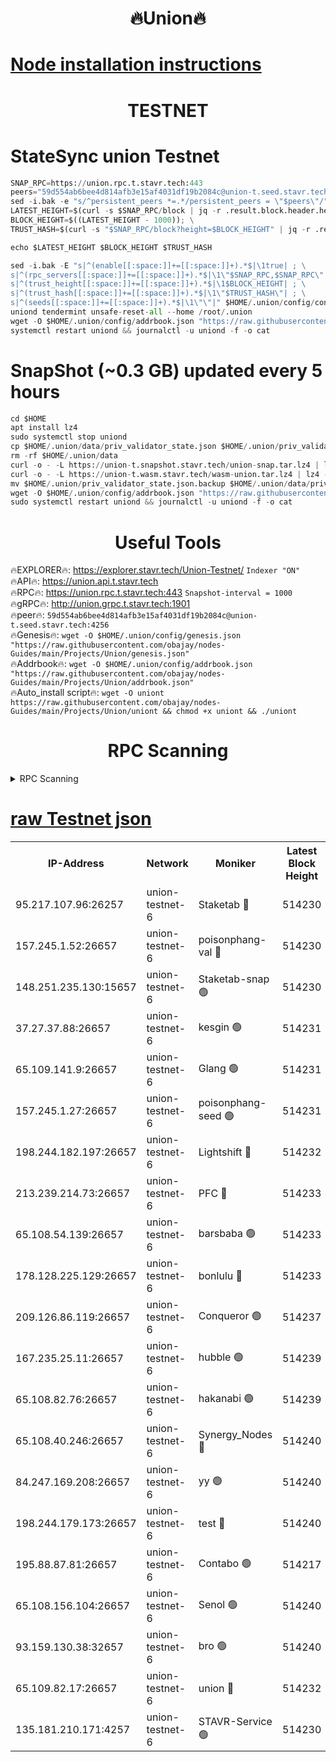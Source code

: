 <h1 align="center"> 🔥Union🔥</h1>

[Node installation instructions](https://github.com/obajay/nodes-Guides/tree/main/Projects/Union)
=

<h1 align="center"> TESTNET</h1>

# StateSync union Testnet
```python
SNAP_RPC=https://union.rpc.t.stavr.tech:443
peers="59d554ab6bee4d814afb3e15af4031df19b2084c@union-t.seed.stavr.tech:4256"
sed -i.bak -e "s/^persistent_peers *=.*/persistent_peers = \"$peers\"/" $HOME/.union/config/config.toml
LATEST_HEIGHT=$(curl -s $SNAP_RPC/block | jq -r .result.block.header.height); \
BLOCK_HEIGHT=$((LATEST_HEIGHT - 1000)); \
TRUST_HASH=$(curl -s "$SNAP_RPC/block?height=$BLOCK_HEIGHT" | jq -r .result.block_id.hash)

echo $LATEST_HEIGHT $BLOCK_HEIGHT $TRUST_HASH

sed -i.bak -E "s|^(enable[[:space:]]+=[[:space:]]+).*$|\1true| ; \
s|^(rpc_servers[[:space:]]+=[[:space:]]+).*$|\1\"$SNAP_RPC,$SNAP_RPC\"| ; \
s|^(trust_height[[:space:]]+=[[:space:]]+).*$|\1$BLOCK_HEIGHT| ; \
s|^(trust_hash[[:space:]]+=[[:space:]]+).*$|\1\"$TRUST_HASH\"| ; \
s|^(seeds[[:space:]]+=[[:space:]]+).*$|\1\"\"|" $HOME/.union/config/config.toml
uniond tendermint unsafe-reset-all --home /root/.union
wget -O $HOME/.union/config/addrbook.json "https://raw.githubusercontent.com/obajay/nodes-Guides/main/Projects/Union/addrbook.json"
systemctl restart uniond && journalctl -u uniond -f -o cat
```
# SnapShot (~0.3 GB) updated every 5 hours
```python
cd $HOME
apt install lz4
sudo systemctl stop uniond
cp $HOME/.union/data/priv_validator_state.json $HOME/.union/priv_validator_state.json.backup
rm -rf $HOME/.union/data
curl -o - -L https://union-t.snapshot.stavr.tech/union-snap.tar.lz4 | lz4 -c -d - | tar -x -C $HOME/.union --strip-components 2
curl -o - -L https://union-t.wasm.stavr.tech/wasm-union.tar.lz4 | lz4 -c -d - | tar -x -C $HOME/.union --strip-components 2
mv $HOME/.union/priv_validator_state.json.backup $HOME/.union/data/priv_validator_state.json
wget -O $HOME/.union/config/addrbook.json "https://raw.githubusercontent.com/obajay/nodes-Guides/main/Projects/Union/addrbook.json"
sudo systemctl restart uniond && journalctl -u uniond -f -o cat
```
 <h1 align="center"> Useful Tools</h1>
 
🔥EXPLORER🔥: https://explorer.stavr.tech/Union-Testnet/        `Indexer "ON"` \
🔥API🔥:      https://union.api.t.stavr.tech \
🔥RPC🔥:      https://union.rpc.t.stavr.tech:443              `Snapshot-interval = 1000` \
🔥gRPC🔥:     http://union.grpc.t.stavr.tech:1901 \
🔥peer🔥:     `59d554ab6bee4d814afb3e15af4031df19b2084c@union-t.seed.stavr.tech:4256` \
🔥Genesis🔥:     `wget -O $HOME/.union/config/genesis.json "https://raw.githubusercontent.com/obajay/nodes-Guides/main/Projects/Union/genesis.json"` \
🔥Addrbook🔥: ```wget -O $HOME/.union/config/addrbook.json "https://raw.githubusercontent.com/obajay/nodes-Guides/main/Projects/Union/addrbook.json"``` \
🔥Auto_install script🔥:  `wget -O uniont https://raw.githubusercontent.com/obajay/nodes-Guides/main/Projects/Union/uniont && chmod +x uniont && ./uniont`

<h1 align="center"> RPC Scanning</h1>

<details>
<summary>RPC Scanning</summary>

<h2 align="center"> We scan nodes in real time every 4 hours. And we provide the final result of RPC endpoints.
We cannot influence the operation of these nodes in any way. </h2>


```python
If Voting Power is higher than 0 --> then the Node is a validator of the network and may be subject to attack and be a potential threat to the chain.
```
```python
We marked such validators with a red symbol
```

</details>

[raw Testnet json](https://rpc-check.uniont.stavr.tech/uniont/rpc-uniont-result.json)
=



<table><tr><th>IP-Address</th><th>Network</th><th>Moniker</th><th>Latest Block Height</th><th>Earliest Block Height</th><th>Catching Up</th><th>Tx Index</th><th>Voting Power</th><th>Scan Time</th></tr><tr><td>95.217.107.96:26257</td><td>union-testnet-6</td><td>Staketab 🔴</td><td>514230</td><td>1</td><td>False</td><td>on</td><td>1000002</td><td>2024-03-19T21:26:08.600957365UTC</td></tr><tr><td>157.245.1.52:26657</td><td>union-testnet-6</td><td>poisonphang-val 🔴</td><td>514230</td><td>1</td><td>False</td><td>on</td><td>1000000</td><td>2024-03-19T21:26:09.207599520UTC</td></tr><tr><td>148.251.235.130:15657</td><td>union-testnet-6</td><td>Staketab-snap 🟢</td><td>514230</td><td>1</td><td>False</td><td>on</td><td>0</td><td>2024-03-19T21:26:09.748369411UTC</td></tr><tr><td>37.27.37.88:26657</td><td>union-testnet-6</td><td>kesgin 🟢</td><td>514231</td><td>1</td><td>False</td><td>on</td><td>0</td><td>2024-03-19T21:26:10.078272906UTC</td></tr><tr><td>65.109.141.9:26657</td><td>union-testnet-6</td><td>Glang 🟢</td><td>514231</td><td>1</td><td>False</td><td>on</td><td>0</td><td>2024-03-19T21:26:14.458200389UTC</td></tr><tr><td>157.245.1.27:26657</td><td>union-testnet-6</td><td>poisonphang-seed 🟢</td><td>514231</td><td>1</td><td>False</td><td>on</td><td>0</td><td>2024-03-19T21:26:15.375443742UTC</td></tr><tr><td>198.244.182.197:26657</td><td>union-testnet-6</td><td>Lightshift 🔴</td><td>514232</td><td>1</td><td>False</td><td>on</td><td>1000000</td><td>2024-03-19T21:26:17.700488096UTC</td></tr><tr><td>213.239.214.73:26657</td><td>union-testnet-6</td><td>PFC 🔴</td><td>514233</td><td>1</td><td>False</td><td>on</td><td>1000001</td><td>2024-03-19T21:26:26.775624001UTC</td></tr><tr><td>65.108.54.139:26657</td><td>union-testnet-6</td><td>barsbaba 🟢</td><td>514233</td><td>1</td><td>False</td><td>on</td><td>0</td><td>2024-03-19T21:26:27.092472332UTC</td></tr><tr><td>178.128.225.129:26657</td><td>union-testnet-6</td><td>bonlulu 🔴</td><td>514233</td><td>1</td><td>False</td><td>on</td><td>1000000</td><td>2024-03-19T21:26:27.723042877UTC</td></tr><tr><td>209.126.86.119:26657</td><td>union-testnet-6</td><td>Conqueror 🟢</td><td>514237</td><td>1</td><td>False</td><td>on</td><td>0</td><td>2024-03-19T21:26:53.202010630UTC</td></tr><tr><td>167.235.25.11:26657</td><td>union-testnet-6</td><td>hubble 🟢</td><td>514239</td><td>1</td><td>False</td><td>on</td><td>0</td><td>2024-03-19T21:26:59.500487704UTC</td></tr><tr><td>65.108.82.76:26657</td><td>union-testnet-6</td><td>hakanabi 🟢</td><td>514239</td><td>1</td><td>False</td><td>on</td><td>0</td><td>2024-03-19T21:26:59.840325115UTC</td></tr><tr><td>65.108.40.246:26657</td><td>union-testnet-6</td><td>Synergy_Nodes 🔴</td><td>514240</td><td>1</td><td>False</td><td>on</td><td>1000001</td><td>2024-03-19T21:27:06.299093106UTC</td></tr><tr><td>84.247.169.208:26657</td><td>union-testnet-6</td><td>yy 🟢</td><td>514240</td><td>1</td><td>False</td><td>on</td><td>0</td><td>2024-03-19T21:27:06.600775520UTC</td></tr><tr><td>198.244.179.173:26657</td><td>union-testnet-6</td><td>test 🔴</td><td>514240</td><td>1</td><td>False</td><td>on</td><td>1000001</td><td>2024-03-19T21:27:08.923678374UTC</td></tr><tr><td>195.88.87.81:26657</td><td>union-testnet-6</td><td>Contabo 🟢</td><td>514217</td><td>1</td><td>False</td><td>on</td><td>0</td><td>2024-03-19T21:27:09.278268244UTC</td></tr><tr><td>65.108.156.104:26657</td><td>union-testnet-6</td><td>Senol 🟢</td><td>514240</td><td>1</td><td>False</td><td>on</td><td>0</td><td>2024-03-19T21:27:09.587778319UTC</td></tr><tr><td>93.159.130.38:32657</td><td>union-testnet-6</td><td>bro 🟢</td><td>514240</td><td>1</td><td>False</td><td>on</td><td>0</td><td>2024-03-19T21:27:09.873811911UTC</td></tr><tr><td>65.109.82.17:26657</td><td>union-testnet-6</td><td>union 🔴</td><td>514232</td><td>508001</td><td>False</td><td>off</td><td>1</td><td>2024-03-19T21:26:22.452106600UTC</td></tr><tr><td>135.181.210.171:4257</td><td>union-testnet-6</td><td>STAVR-Service 🟢</td><td>514230</td><td>511001</td><td>False</td><td>on</td><td>0</td><td>2024-03-19T21:26:09.520036434UTC</td></tr></table>

